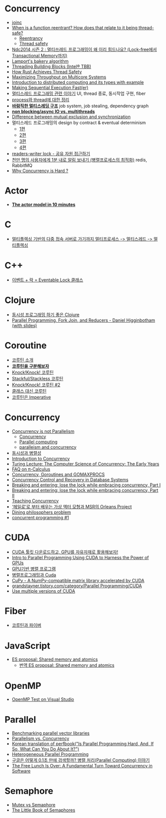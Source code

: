 Concurrency
===========
* [joinc](http://www.joinc.co.kr/modules/moniwiki/wiki.php/Site/Thread)
* [When is a function reentrant? How does that relate to it being thread-safe?](http://www.quora.com/When-is-a-function-reentrant-How-does-that-relate-to-it-being-thread-safe)
  * [Reentrancy](http://en.wikipedia.org/wiki/Reentrancy_(computing))
  * [Thread safety](http://en.wikipedia.org/wiki/Thread_safety)
* [Ndc2014 시즌 2 : 멀티쓰레드 프로그래밍이 왜 이리 힘드나요? (Lock-free에서 Transactional Memory까지)](http://www.slideshare.net/zzapuno/ndc2014-2)
* [Lamport's bakery algorithm](https://en.m.wikipedia.org/wiki/Lamport%27s_bakery_algorithm)
* [Threading Building Blocks (Intel® TBB)](https://www.threadingbuildingblocks.org/)
* [How Rust Achieves Thread Safety](http://manishearth.github.io/blog/2015/05/30/how-rust-achieves-thread-safety/)
* [Maximizing Throughput on Multicore Systems](http://www.infoq.com/presentations/erlang-multicore)
* [Introduction to distributed computing and its types with example](https://www.youtube.com/watch?v=6_sqINSdWb0)
* [Making Sequential Execution Fast(er)](https://medium.com/@claytonlong_34858/making-sequential-execution-fast-er-56d65f70eb2b)
* [멀티스레드 프로그래밍 관련 이야기](http://moogi.new21.org/tc/1429) UI, thread 종료, 동시작업 구현, fiber
* [process와 thread에 대한 정리](https://magi82.github.io/process-thread/)
* **[바람직한 멀티스레딩 구조](https://www.youtube.com/watch?v=M1e9nmmD3II)** job system, job stealing, dependency graph
* **[non blocking/async IO vs. multithreads](https://stackoverflow.com/questions/8546273/is-non-blocking-i-o-really-faster-than-multi-threaded-blocking-i-o-how/8546444#8546444)**
* [Difference between mutual exclusion and synchronization](https://www.8bitavenue.com/2017/12/difference-between-mutual-exclusion-and-synchronization)
* 멀티스레드 프로그래밍의 design by contract & eventual determinism
  * [1편](https://imays.blog.me/221428677043)
  * [2편](https://imays.blog.me/221430386161)
  * [3편](https://imays.blog.me/221440589428)
  * [4편](https://imays.blog.me/221465259731)
* [readers-writer lock - 공유 자원 접근하기](https://blog.seulgi.kim/2018/12/rwlock.html)
* [천만 명의 사용자에게 1분 내로 알림 보내기 (병렬프로세스의 최적화)](https://www.popit.kr/faster-parallel-processes/) redis, RabbitMQ
* [Why Concurrency is Hard ?](https://hackernoon.com/why-concurrency-is-hard-a45295e96114)

# Actor
* **[The actor model in 10 minutes](https://www.brianstorti.com/the-actor-model)**

# C
* [멀티플렉싱 기반의 다중 접속 서버로 가기까지 멀티프로세스 -> 멀티스레드 -> 멀티플렉싱](https://jongmin92.github.io/2019/02/28/Java/java-with-non-blocking-io/)

# C++
* [이벤트 + 락 = Eventable Lock 클래스](https://surpreem.com/%EC%9D%B4%EB%B2%A4%ED%8A%B8-%EB%9D%BD-eventable-lock-%ED%81%B4%EB%9E%98%EC%8A%A4/)

# Clojure
* [동시성 프로그래밍 하기 좋은 Clojure](http://www.slideshare.net/eunminn/clojure-68804824)
* [Parallel Programming, Fork Join, and Reducers - Daniel Higginbotham (with slides)](https://www.youtube.com/watch?v=eRq5UBx6cbA)

# Coroutine
* [코루틴 소개](https://medium.com/@jooyunghan/%EC%BD%94%EB%A3%A8%ED%8B%B4-%EC%86%8C%EA%B0%9C-504cecc89407)
* **[코루틴을 구분해보자](https://medium.com/@jooyunghan/%EC%BD%94%EB%A3%A8%ED%8B%B4%EC%9D%84-%EA%B5%AC%EB%B6%84%ED%95%B4%EB%B3%B4%EC%9E%90-98428c491ace)**
* [Knock!Knock! 코루틴](https://medium.com/@jooyunghan/knock-knock-%EC%BD%94%EB%A3%A8%ED%8B%B4-c4ccc17a5d66)
* [Stackful/Stackless 코루틴](https://medium.com/@jooyunghan/stackful-stackless-%EC%BD%94%EB%A3%A8%ED%8B%B4-4da83b8dd03e)
* [Knock!Knock! 코루틴 #2](https://medium.com/@jooyunghan/knock-knock-%EC%BD%94%EB%A3%A8%ED%8B%B4-2-e5d26678e021)
* [클래스 대신 코루틴](https://medium.com/@jooyunghan/%ED%81%B4%EB%9E%98%EC%8A%A4-%EB%8C%80%EC%8B%A0-%EC%BD%94%EB%A3%A8%ED%8B%B4-2959e7ce12ed)
* [코루틴은 Imperative](https://medium.com/@jooyunghan/%EC%BD%94%EB%A3%A8%ED%8B%B4%EC%9D%80-imperative-6df578922c2f)

# Concurrency
* [Concurrency is not Parallelism](http://blog.golang.org/concurrency-is-not-parallelism)
  * [Concurrency](http://en.wikipedia.org/wiki/Concurrency_(computer_science))
  * [Parallel computing](http://en.wikipedia.org/wiki/Parallel_computing)
  * [paralleism and concurrency](http://skyul.tistory.com/263)
* [동시성과 병렬성](http://ohgyun.com/741)
* [Introduction to Concurrency](http://cs.lmu.edu/~ray/notes/introconcurrency/)
* [Turing Lecture: The Computer Science of Concurrency: The Early Years](http://cacm.acm.org/magazines/2015/6/187316-turing-lecture-the-computer-science-of-concurrency/fulltext)
* [FAQ on π-Calculus](http://www.cs.cmu.edu/~wing/publications/Wing02a.pdf)
* [Concurrency, Goroutines and GOMAXPROCS](http://www.goinggo.net/2014/01/concurrency-goroutines-and-gomaxprocs.html?m=1)
* [Concurrency Control and Recovery in Database Systems](http://research.microsoft.com/en-us/people/philbe/ccontrol.aspx)
* [Breaking and entering: lose the lock while embracing concurrency, Part I](https://techblog.workiva.com/tech-blog/breaking-and-entering-lose-lock-while-embracing-concurrency-part-i)
* [Breaking and entering: lose the lock while embracing concurrency, Part II](https://techblog.workiva.com/tech-blog/breaking-and-entering-lose-lock-while-embracing-concurrency-part-ii)
* [Teaching Concurrency](http://research.microsoft.com/en-us/um/people/lamport/pubs/teaching-concurrency.pdf)
* [‘헤일로’로 부터 배우는 가상 액터 모형과 MSR의 Orleans Project](http://ndcreplay.nexon.com/NDC2016/sessions/NDC2016_0048.html)
* [Dining philosophers problem](https://en.wikipedia.org/wiki/Dining_philosophers_problem)
* [concurrent programming #1](https://01010011.blog/tag/concurrent/)

# CUDA
* [CUDA 툴킷 다운로드하고, GPU를 자유자재로 활용해보자!](http://blogs.nvidia.co.kr/2018/01/16/cuda-toolkit/)
* [Intro to Parallel Programming Using CUDA to Harness the Power of GPUs](https://www.udacity.com/course/intro-to-parallel-programming--cs344)
* [GPU기반 병렬 프로그램](https://webedu.ksc.re.kr/movieSubjectList.es?mid=a10401000000&subj_no=42)
* [병렬프로그래밍과 Cuda](http://www.slideshare.net/seokjoonyun9/cuda-33834381)
* [CuPy - A NumPy-compatible matrix library accelerated by CUDA](https://cupy.chainer.org/)
* [grandstayner.tistory.com/category/Parallel Programming/CUDA](http://grandstayner.tistory.com/category/Parallel%20Programming/CUDA)
* [Use multiple versions of CUDA](https://jybaek.tistory.com/779)

# Fiber
* [코루틴과 파이버](https://medium.com/@jooyunghan/%EC%BD%94%EB%A3%A8%ED%8B%B4%EA%B3%BC-%ED%8C%8C%EC%9D%B4%EB%B2%84-9e93c12bce30)

# JavaScript
* [ES proposal: Shared memory and atomics](http://www.2ality.com/2017/01/shared-array-buffer.html)
  * [번역 ES proposal: Shared memory and atomics](http://modernator.me/article/esnext/es-proposal-shared-memory-and-atomic)

# OpenMP
* [OpenMP Test on Visual Studio](http://study.marearts.com/2017/05/openmp-test-on-visual-studio.html)

# Parallel
* [Benchmarking parallel vector libraries](http://arrayfire.com/benchmarking-parallel-vector-libraries/)
* [Parallelism vs. Concurrency](https://wiki.haskell.org/Parallelism_vs._Concurrency)
* [Korean translation of perfbook("Is Parallel Programming Hard, And, If So, What Can You Do About It?")](https://github.com/sjp38/perfbook-ko_KR)
* [Heterogeneous Parallel Programming](https://www.coursera.org/course/hetero)
* [구글은 어떻게 0.1초 만에 검색할까?  병렬 처리(Parallel Computing) 이야기](https://brunch.co.kr/@nsung/29)
* [The Free Lunch Is Over: A Fundamental Turn Toward Concurrency in Software](http://www.gotw.ca/publications/concurrency-ddj.htm)

# Semaphore
* [Mutex vs Semaphore](http://www.geeksforgeeks.org/mutex-vs-semaphore/)
* [The Little Book of Semaphores](http://www.greenteapress.com/semaphores/downey08semaphores.pdf)
